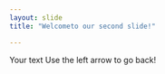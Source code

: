 ```yaml
---
layout: slide
title: "Welcometo our second slide!"

---
```

Your text
Use the left arrow to go back!
